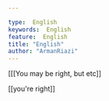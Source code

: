 ```yaml
---

type:  English
keywords:  English
feature:  English
title: "English"
author: "ArmanRiazi"
---
```



[[[You may be right, but etc]]


 [[you're right]]